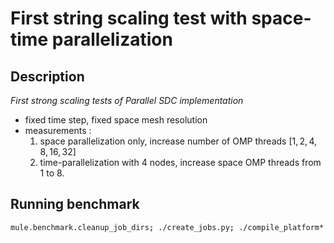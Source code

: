 # First string scaling test with space-time parallelization

## Description

_First strong scaling tests of Parallel SDC implementation_

- fixed time step, fixed space mesh resolution
- measurements :
    1. space parallelization only, increase number of OMP threads $[1,2,4,8,16,32]$
    2. time-parallelization with 4 nodes, increase space OMP threads from 1 to 8.

## Running benchmark

```bash
mule.benchmark.cleanup_job_dirs; ./create_jobs.py; ./compile_platform*.sh; mule.benchmark.jobs_run_directly
```